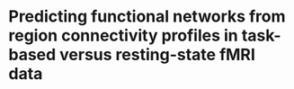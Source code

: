 # Predicting functional networks from region connectivity profiles in task-based versus resting-state fMRI data
